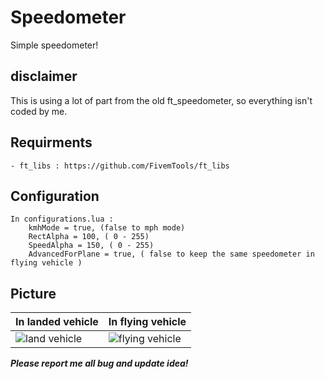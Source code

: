 # Speedometer
Simple speedometer!

## disclaimer
This is using a lot of part from the old ft_speedometer, so everything isn't coded by me.

## Requirments
	- ft_libs : https://github.com/FivemTools/ft_libs
	
## Configuration
	In configurations.lua :
 		kmhMode = true, (false to mph mode)
		RectAlpha = 100, ( 0 - 255)
  		SpeedAlpha = 150, ( 0 - 255)
  		AdvancedForPlane = true, ( false to keep the same speedometer in flying vehicle )
	
## Picture
	
	
| In landed vehicle | In flying vehicle |
|--|--|
| ![land vehicle](https://image.ibb.co/jWjPyz/Capture.png) | ![flying vehicle](https://image.ibb.co/m9VKWK/Capture2.png) |

***Please report me all bug and update idea!***
